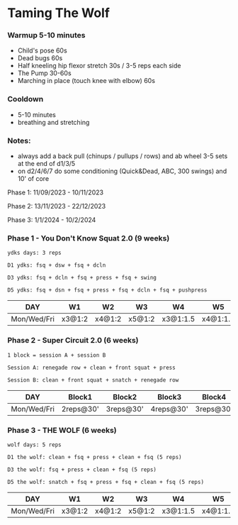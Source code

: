 
# Taming The Wolf

### Warmup 5-10 minutes

- Child's pose 60s
- Dead bugs 60s
- Half kneeling hip flexor stretch 30s / 3-5 reps each side
- The Pump 30-60s
- Marching in place (touch knee with elbow) 60s

### Cooldown
- 5-10 minutes
- breathing and stretching

### Notes:
- always add a back pull (chinups / pullups / rows) and ab wheel 3-5 sets at the end of d1/3/5
- on d2/4/6/7 do some conditioning (Quick&Dead, ABC, 300 swings) and 10' of core

Phase 1: 11/09/2023 - 10/11/2023

Phase 2: 13/11/2023 - 22/12/2023

Phase 3: 1/1/2024 - 10/2/2024 

### Phase 1 - You Don't Know Squat 2.0 (9 weeks)
```
ydks days: 3 reps

D1 ydks: fsq + dsw + fsq + dcln

D3 ydks: fsq + dcln + fsq + press + fsq + swing

D5 ydks: fsq + dsn + fsq + press + fsq + dcln + fsq + pushpress
```

DAY | W1 | W2 | W3 | W4 | W5 | W6 | W7 | W8 | W9
--- | --- | --- | --- | --- | --- | --- | --- | --- | --- 
Mon/Wed/Fri | x3@1:2 | x4@1:2 | x5@1:2 | x3@1:1.5 | x4@1:1.5 | x5@1:1.5 | x3@1:1 | x4@1:1 | x5@1:1

### Phase 2 - Super Circuit 2.0 (6 weeks)
```
1 block = session A + session B

Session A: renegade row + clean + front squat + press

Session B: clean + front squat + snatch + renegade row
```

DAY | Block1 | Block2 | Block3 | Block4 | Block5 | Block6 | Block7 | Block8 | Block9
--- | --- | --- | --- | --- | --- | --- | --- | --- | ---
Mon/Wed/Fri | 2reps@30' | 3reps@30' | 4reps@30' | 3reps@30' | 4reps@30' | 5reps@30' | 4reps@30' | 5reps@30' | 6reps@30'


### Phase 3 - THE WOLF (6 weeks)
```
wolf days: 5 reps

D1 the wolf: clean + fsq + press + clean + fsq (5 reps)

D3 the wolf: fsq + press + clean + fsq (5 reps)

D5 the wolf: snatch + fsq + press + fsq + clean + fsq (5 reps)
```

DAY | W1 | W2 | W3 | W4 | W5 | W6
--- | --- | --- | --- | --- | --- | ---
Mon/Wed/Fri | x3@1:2 | x4@1:2 | x5@1:2 | x3@1:1.5 | x4@1:1.5 | x5@1:1.5
